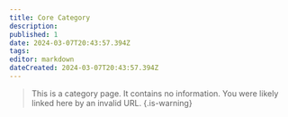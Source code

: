 ```yaml
---
title: Core Category
description: 
published: 1
date: 2024-03-07T20:43:57.394Z
tags: 
editor: markdown
dateCreated: 2024-03-07T20:43:57.394Z
---
```


> This is a category page. It contains no information. You were likely linked here by an invalid URL.
{.is-warning}